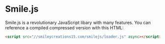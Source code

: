 # Smile.js
Smile.js is a revolutionary JavaScript libary with many features.
You can reference a compiled compressed version with this HTML:

```html
<script src="//smileycreations15.com/smilejs/loader.js" async></script>
```
